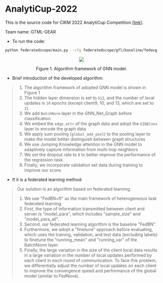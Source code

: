 # AnalytiCup-2022

This is the source code for CIKM 2022 AnalytiCup Competition [[link](https://tianchi.aliyun.com/competition/entrance/532008/introduction)].

Team name: GTML-GEAR 

- To run the code:
```sh
python federatedscope/main.py --cfg federatedscope/gfl/baseline/fedavg_gin_minibatch_on_cikmcup.yaml --client_cfg federatedscope/gfl/baseline/fedavg_gin_minibatch_on_cikmcup_per_client.yaml
```

<p align="center"> <img src="https://gitee.com/EdisonLeeeee/pic-bed/raw/master/images/image-20220911174256005.png" /> <p align="center">Figure 1. Algorithm framework of GNN model.</p>

- Brief introduction of the developed algorithm:

> 1. The algorithm framework of adopted GNN model is shown in Figure 1
> 2. The hidden layer dimension is set to `512`, and the number of local updates is `10` epochs (except client9, 10, and 13, which are set to `1`).
> 3. We add `BatchNorm` layer in the GNN_Net_Graph before classification
> 4. We embed the `edge_attr` of the graph data and adopt the `GINEConv` layer to encode the graph data
> 5. We apply sum pooling (`global_add_pool`) to the pooling layer to make the model better distinguish between graph structures
> 6. We use Jumping Knowledge attention in the GNN model to adaptively capture information from multi-hop neighbors
> 7. We set the dropout rate to `0` to better improve the performance of the regression task.
> 8. Finally, we incorporate validation set data during training to improve our score.

- If it is a federated learning method:
> Our solution is an algorithm based on federated learning.
>
> 1. We use "FedBN+ft" as the main framework of heterogeneous task federated learning
> 2. First, the type of information transmitted between client and server is "model_para", which includes "sample_size" and "model_para_all".
> 3. Second, our federated learning algorithm is the baseline "FedBN".
> 4. Furthermore, we adopt a "finetune" approach before evaluating, which uses the training, validation, and test data (excluding labels) to finetune the "running_mean" and "running_var" of the BatchNorm layer.
> 5. Finally, the large variation in the size of the client local data results in a large variation in the number of local updates performed by each client in each round of communication. To face this problem, we differentially adjust the number of local updates on each client to improve the convergence speed and performance of the global model (similar to FedNova).
